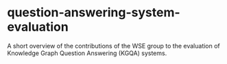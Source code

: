 # question-answering-system-evaluation
A short overview of the contributions of the WSE group to the evaluation of Knowledge Graph Question Answering (KGQA) systems.
